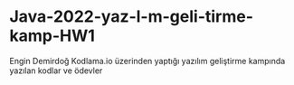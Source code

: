 # Java-2022-yaz-l-m-geli-tirme-kamp-HW1
Engin Demirdoğ Kodlama.io üzerinden yaptığı yazılım geliştirme kampında yazılan kodlar ve ödevler

